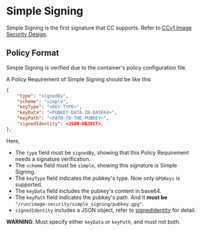 # Simple Signing

Simple Signing is the first signature that CC supports. Refer to 
[CCv1 Image Security Design](../../../../docs/ccv1_image_security_design.md#image-signing).

## Policy Format

Simple Signing is verified due to the container's policy configuration file.

A Policy Requirement of Simple Signing should be like this

```json
{
    "type": "signedBy",
    "scheme": "simple",
    "keyType": "<KEY-TYPE>",
    "keyData": "<PUBKEY-DATA-IN-BASE64>",
    "keyPath": "<PATH-TO-THE-PUBKEY>",
    "signedIdentity": <JSON-OBJECT>,
},
```

Here, 
* The `type` field must be `signedBy`, showing that this Policy Requirement
needs a signature verification.
* The `scheme` field must be `simple`, showing this signature is Simple Signing.
* The `keyType` field indicates the pubkey's type. Now only `GPGKeys` is supported.
* The `keyData` field includes the pubkey's content in base64.
* The `keyPath` field indicates the pubkey's path. And it **must be** `"/run/image-security/simple_signing/pubkey.gpg"`.
* `signedIdentity` includes a JSON object, refer to [signedIdentity](https://github.com/containers/image/blob/main/docs/containers-policy.json.5.md#signedby) for detail.

**WARNING**: Must specify either `keyData` or `keyPath`, and must not both.
